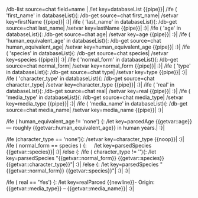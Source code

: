 /db-list source=chat field=name |
/let key=databaseList {{pipe}}|
/ife ( 'first_name' in databaseList){:
	/db-get source=chat first_name| /setvar key=firstName {{pipe}}|
:}|
/ife ( 'last_name' in databaseList){:
	/db-get source=chat last_name| /setvar key=lastName {{pipe}}|
:}|
/ife ( 'age' in databaseList){:
	/db-get source=chat age| /setvar key=age {{pipe}}|
:}|
/ife ( 'human_equivalent_age' in databaseList){:
	/db-get source=chat human_equivalent_age| /setvar key=human_equivalent_age {{pipe}}|
:}|
/ife ( 'species' in databaseList){:
	/db-get source=chat species| /setvar key=species {{pipe}}|
:}|
/ife ( 'normal_form' in databaseList){:
	/db-get source=chat normal_form| /setvar key=normal_form {{pipe}}|
:}|
/ife ( 'type' in databaseList){:
	/db-get source=chat type| /setvar key=type {{pipe}}|
:}|
/ife ( 'character_type' in databaseList){:
	/db-get source=chat character_type| /setvar key=character_type {{pipe}}|
:}|
/ife ( 'real' in databaseList){:
	/db-get source=chat real| /setvar key=real {{pipe}}|
:}|
/ife ( 'media_type' in databaseList){:
	/db-get source=chat media_type| /setvar key=media_type {{pipe}}|
:}|
/ife ( 'media_name' in databaseList){:
	/db-get source=chat media_name| /setvar key=media_name {{pipe}}|
:}|


/ife ( human_equivalent_age != 'none') {:
	/let key=parcedAge {{getvar::age}} — roughly {{getvar::human_equivalent_age}} in human years.|
:}|

/ife (character_type == 'none'){:
	/setvar key=character_type {{noop}}|
:}|
/ife ( normal_form == species ) {:
    /let key=parsedSpecies {{getvar::species}}|
:}|
/else {:
	/ife ( character_type != ''){:
		/let key=parsedSpecies "{{getvar::normal_form}} {{getvar::species}} {{getvar::character_type}}"|
	:}|
	/else {:
		/let key=parsedSpecies "{{getvar::normal_form}} {{getvar::species}}"|
	:}|
:}|

/ife ( real == 'Yes') {:
	/let key=realParced {{newline}}- Origin: {{getvar::media_type}} – {{getvar::media_name}}|
:}|